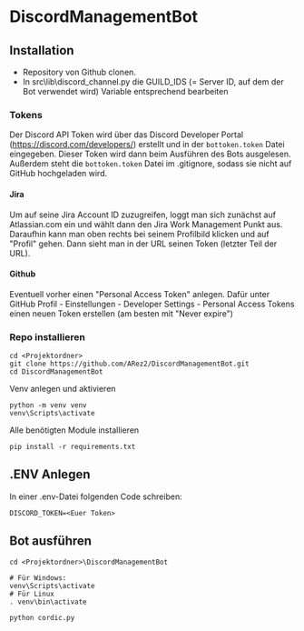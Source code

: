 # DiscordManagementBot

## Installation
* Repository von Github clonen.
* In src\lib\discord_channel.py die GUILD_IDS (= Server ID, auf dem der Bot verwendet wird) Variable entsprechend bearbeiten

### Tokens
Der Discord API Token wird über das Discord Developer Portal (https://discord.com/developers/) erstellt und in der ``bottoken.token`` Datei eingegeben. Dieser Token wird dann beim Ausführen des Bots ausgelesen. Außerdem steht die ``bottoken.token`` Datei im .gitignore, sodass sie nicht auf GitHub hochgeladen wird.

#### Jira
Um auf seine Jira Account ID zuzugreifen, loggt man sich zunächst auf Atlassian.com ein und wählt dann den Jira Work Management Punkt aus. Daraufhin kann man oben rechts bei seinem Profilbild klicken und auf "Profil" gehen. Dann sieht man in der URL seinen Token (letzter Teil der URL).

#### Github
Eventuell vorher einen "Personal Access Token" anlegen. Dafür unter GitHub Profil - Einstellungen - Developer Settings - Personal Access Tokens
einen neuen Token erstellen (am besten mit "Never expire")



### Repo installieren

    cd <Projektordner>
    git clone https://github.com/ARez2/DiscordManagementBot.git
    cd DiscordManagementBot


Venv anlegen und aktivieren
    
    python -m venv venv
    venv\Scripts\activate


Alle benötigten Module installieren

    pip install -r requirements.txt

## .ENV Anlegen

In einer .env-Datei folgenden Code schreiben:

    DISCORD_TOKEN=<Euer Token>

## Bot ausführen
   
    cd <Projektordner>\DiscordManagementBot
    
    # Für Windows:
    venv\Scripts\activate
    # Für Linux
    . venv\bin\activate
    
    python cordic.py
